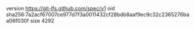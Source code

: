 version https://git-lfs.github.com/spec/v1
oid sha256:7a2acf67007ce977d7f3a0011432cf28bdb8aaf9ec9c32c2365276baa06f030f
size 4292
